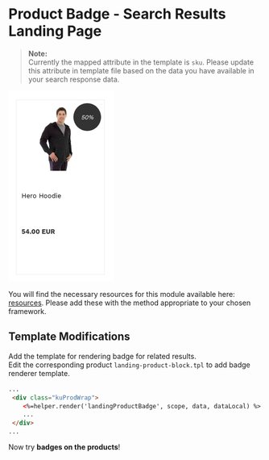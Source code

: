 # Product Badge - Search Results Landing Page

>**Note:**  
>Currently the mapped attribute in the template is `sku`. Please update this attribute in template file based on the data you have available in your search response data.  

![Product-discount-badge](/modules/product-badge/images/image001.png)

You will find the necessary resources for this module available here:
[resources](/modules/product-badge/landing/resources). Please add these with the
method appropriate to your chosen framework. 


## Template Modifications

Add the template for rendering badge for related results.  
Edit the corresponding product `landing-product-block.tpl` to add badge renderer template.

```html
...
 <div class="kuProdWrap">
    <%=helper.render('landingProductBadge', scope, data, dataLocal) %>     
    ...
 </div>
...
```
Now try **badges on the products**!